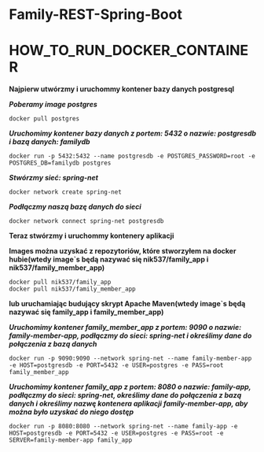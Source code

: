 # Family-REST-Spring-Boot
# HOW_TO_RUN_DOCKER_CONTAINER
**Najpierw utwórzmy i uruchommy kontener bazy danych postgresql**

***Poberamy image postgres***
```
docker pull postgres
```
***Uruchomimy kontener bazy danych z portem: 5432 o nazwie: postgresdb i bazą danych: familydb***
```
docker run -p 5432:5432 --name postgresdb -e POSTGRES_PASSWORD=root -e POSTGRES_DB=familydb postgres
```
***Stwórzmy sieć: spring-net***
```
docker network create spring-net
```
***Podłączmy naszą bazę danych do sieci***
```
docker network connect spring-net postgresdb
```

**Teraz stwórzmy i uruchommy kontenery aplikacji**

**Images można uzyskać z repozytoriów, które stworzyłem na docker hubie(wtedy image`s będą nazywać się nik537/family_app i nik537/family_member_app)**
```
docker pull nik537/family_app
docker pull nik537/family_member_app
```
**lub uruchamiając budujący skrypt Apache Maven(wtedy image`s będą nazywać się family_app i family_member_app)**

***Uruchomimy kontener family_member_app z portem: 9090 o nazwie: family-member-app, podłączmy do sieci: spring-net i określimy dane do połączenia z bazą danych***
```
docker run -p 9090:9090 --network spring-net --name family-member-app -e HOST=postgresdb -e PORT=5432 -e USER=postgres -e PASS=root family_member_app
```

***Uruchomimy kontener family_app z portem: 8080 o nazwie: family-app, podłączmy do sieci: spring-net, określimy dane do połączenia z bazą danych i określimy nazwę kontenera aplikacji family-member-app, aby można było uzyskać do niego dostęp***
```
docker run -p 8080:8080 --network spring-net --name family-app -e HOST=postgresdb -e PORT=5432 -e USER=postgres -e PASS=root -e SERVER=family-member-app family_app
```

